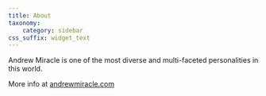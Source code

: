 ```yaml
---
title: About
taxonomy:
    category: sidebar
css_suffix: widget_text
---
```


Andrew Miracle is one of the most diverse and multi-faceted personalities in this world.

More info at [andrewmiracle.com](http://andrewmiracle.com/)

